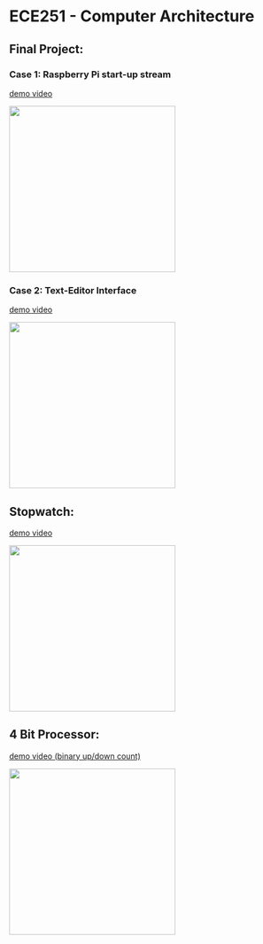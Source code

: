 <h1>ECE251 - Computer Architecture</h1>

<h2>Final Project:</h2>
  <h3>Case 1: Raspberry Pi start-up stream</h3>
    <p><a href="https://goo.gl/photos/1BtWPhgE5pemcYD99">demo video</a></p>
    <a href="https://goo.gl/photos/1BtWPhgE5pemcYD99">
      <image src='Documentation/imgs/final_case1.png' height='300'></image>
    </a>

  <h3>Case 2: Text-Editor Interface</h3>
    <p><a href="https://goo.gl/photos/m4kQUuhz8XvofZATA">demo video</a></p>
    <a href="https://goo.gl/photos/m4kQUuhz8XvofZATA">
      <image src='Documentation/imgs/final_case2.png' height='300'></image>
    </a>

<h2>Stopwatch:</h2>
  <p><a href="https://goo.gl/photos/bQZALkEm4w3DLdNC9">demo video</a></p>
  <a href="https://goo.gl/photos/bQZALkEm4w3DLdNC9">
    <image src='Documentation/imgs/stopwatch.jpg' height='300'></image>
  </a>

<h2>4 Bit Processor:</h2>
  <p><a href="https://goo.gl/photos/PaqLfEYfPowHR43n9">demo video (binary up/down count)</a></p>
  <a href="https://goo.gl/photos/PaqLfEYfPowHR43n9">
    <image src='Documentation/imgs/4bitprocessor.jpg' height='300'></image>
  </a>
